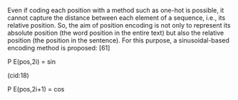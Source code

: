 Even if coding each position with a method such as one-hot is possible, it cannot
capture the distance between each element of a sequence, i.e., its relative position. So,
the aim of position encoding is not only to represent its absolute position (the word
position in the entire text) but also the relative position (the position in the sentence).
For this purpose, a sinusoidal-based encoding method is proposed: [61]

P E(pos,2i) = sin

(cid:18)

P E(pos,2i+1) = cos